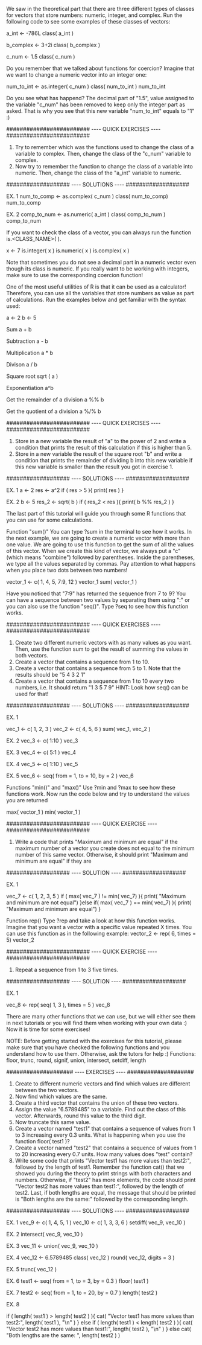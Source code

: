 We saw in the theoretical part that there are three 
different types of classes for vectors that store numbers:
numeric, integer, and complex.
Run the following code to see some examples of these classes of 
vectors:

a_int <- -786L
class( a_int )

b_complex <- 3+2i 
class( b_complex )

c_num <- 1.5
class( c_num )

Do you remember that we talked about functions for coercion? 
Imagine that we want to change a numeric vector into an
integer one:

num_to_int <- as.integer( c_num )
class( num_to_int )
num_to_int

Do you see what has happend? The decimal part of "1.5", value
assigned to the variable "c_num" has been removed to keep only
the integer part as asked. That is why you see that this 
new variable "num_to_int" equals to "1" :) 

#########################
---- QUICK EXERCISES ----
#########################

1. Try to remember which was the functions used to change the
   class of a variable to complex.
   Then, change the class of the "c_num" variable to complex.
2. Now try to remember the function to change the class of
   a variable into numeric.
   Then, change the class of the "a_int" variable to numeric.

###################
---- SOLUTIONS ----
###################

EX. 1
num_to_comp <- as.complex( c_num )
class( num_to_comp)
num_to_comp

EX. 2
comp_to_num <- as.numeric( a_int )
class( comp_to_num )
comp_to_num

If you want to check the class of a vector, you 
can always run the function is.<CLASS_NAME>( <VARIABLE> ).

x <- 7
is.integer( x )
is.numeric( x )
is.complex( x )

Note that sometimes you do not see a decimal part in a numeric 
vector even though its class is numeric. If you really want to
be working with integers, make sure to use the corresponding
coercion function!

One of the most useful utilities of R is that it can be used 
as a calculator! Therefore, you can use all the variables
that store numbers as value as part of calculations. 
Run the examples below and get familiar with the syntax 
used: 

a <- 2 
b <- 5 

Sum 
a + b 

Subtraction
a - b 

Multiplication
a * b

Divison
a / b

Square root
sqrt ( a )

Exponentiation
a^b

Get the remainder of a division
a %% b

Get the quotient of a division
a %/% b


#########################
---- QUICK EXERCISES ----
#########################

1. Store in a new variable the result of "a" to the power of 2
   and write a condition that prints the result of this
   calculation if this is higher than 5.
2. Store in a new variable the result of the square root "b" and
   write a condition that prints the remainder of dividing
   b into this new variable if this new variable is smaller than
   the result you got in exercise 1.

###################
---- SOLUTIONS ----
###################

EX. 1
a <- 2
res <- a^2 
if ( res > 5 ){
  print( res )
}

EX. 2
b <- 5
res_2 <- sqrt( b ) 
if ( res_2 < res ){
  print( b %% res_2 )
}


The last part of this tutorial will guide you through some 
R functions that you can use for some calculations. 

Function "sum()"
You can type ?sum in the terminal to see how it works.
In the next example, we are going to create a numeric vector with
more than one value. We are going to use this function to get
the sum of all the values of this vector. When we create this
kind of vector, we always put a "c" (which means "combine")
followed by parentheses.
Inside the parentheses, we type all the values separated by commas.
Pay attention to what happens when you place two dots between
two numbers!

vector_1 <- c( 1, 4, 5, 7:9, 12 )
vector_1
sum( vector_1 )

Have you noticed that "7:9" has returned the sequence from 7 to 9?
You can have a sequence between two values by separating them
using ":" or you can also use the function "seq()". 
Type ?seq to see how this function works.

#########################
---- QUICK EXERCISES ----
#########################

1. Create two different numeric vectors with as many values 
   as you want. Then, use the function sum to get 
   the result of summing the values in both vectors.
2. Create a vector that contains a sequence from 1 to 10.
3. Create a vector that contains a sequence from 5 to 1.
   Note that the results should be "5 4 3 2 1"
4. Create a vector that contains a sequence from 1 to 10
   every two numbers, i.e. It should return "1 3 5 7 9"
   HINT: Look how seq() can be used for that!

###################
---- SOLUTIONS ----
###################

EX. 1

vec_1 <- c( 1, 2, 3 )
vec_2 <- c( 4, 5, 6 )
sum( vec_1, vec_2 )

EX. 2
vec_3 <- c( 1:10 )
vec_3

EX. 3
vec_4 <- c( 5:1 )
vec_4 

EX. 4
vec_5 <- c( 1:10 )
vec_5 

EX. 5
vec_6 <- seq( from = 1, to = 10, by = 2 )
vec_6

Functions "min()" and "max()"
Use ?min and ?max to see how these functions work. 
Now run the code below and try to understand the values you are
returned

max( vector_1 )
min( vector_1 )

#########################
---- QUICK EXERCISE ----
#########################

1. Write a code that prints "Maximum and minimum are equal"
   if the maximum number of a vector you create does not equal to
   the minimum number of this same vector. Otherwise, it should
   print "Maximum and minimum are equal" if they are

###################
---- SOLUTION ----
###################

EX. 1

vec_7 <- c( 1, 2, 3, 5 )
if ( max( vec_7 ) != min( vec_7) ){
  print( "Maximum and minimum are not equal")
}else if( max( vec_7 ) == min( vec_7) ){
  print( "Maximum and minimum are equal")
}

Function rep()
Type ?rep and take a look at how this function works.
Imagine that you want a vector with a specific value
repeated X times. You can use this function as in the following
example:
vector_2 <- rep( 6, times = 5)
vector_2

#########################
---- QUICK EXERCISE ----
#########################

1. Repeat a sequence from 1 to 3 five times.

###################
---- SOLUTION ----
###################

EX. 1

vec_8 <- rep( seq( 1, 3 ), times = 5 )
vec_8 


There are many other functions that we can use, but we will either
see them in next tutorials or you will find them when working
with your own data :) 
Now it is time for some exercises!

NOTE: Before getting started with the exercises for this tutorial,
      please make sure that you have checked the following
      functions and you understand how to use them. Otherwise,
      ask the tutors for help :)
      Functions: floor, trunc, round, signif, union,
                 intersect, setdiff, length


####################
----  EXERCISES ----
####################

1. Create to different numeric vectors and find which values 
   are different between the two vectors.
2. Now find which values are the same.
3. Create a third vector that contains the union of 
   these two vectors.
4. Assign the value "6.5789485" to a variable. Find out the class
   of this vector. Afterwards, round this value to the third digit.
5. Now truncate this same value.
6. Create a vector named "test1" that contains a sequence of
   values from 1 to 3 increasing every 0.3 units.
   What is happening when you use the function floor( test1 )?
7. Create a vector named "test2" that contains a sequence of 
   values from 1 to 20 increasing every 0.7 units. 
   How many values does "test" contain?
8. Write some code that prints
   "Vector test1 has more values than test2:", followed by the length
   of test1. Remember the function cat() that we showed you
   during the theory to print strings with both characters and 
   numbers.
   Otherwise, if "test2" has more elements, the code should print
   "Vector test2 has more values than test1:", followed by the length
   of test2. Last, if both lengths are equal, the message that should be printed 
   is "Both lengths are the same:" followed by the corresponding
   length. 


###################
---- SOLUTIONS ----
###################

EX. 1
vec_9  <- c( 1, 4, 5, 1 )
vec_10 <- c( 1, 3, 3, 6 )
setdiff( vec_9, vec_10 )

EX. 2
intersect( vec_9, vec_10 )

EX. 3
vec_11 <- union( vec_9, vec_10 )

EX. 4
vec_12 <- 6.5789485
class( vec_12 )
round( vec_12, digits = 3 )

EX. 5
trunc( vec_12 )

EX. 6
test1 <- seq( from = 1, to = 3, by = 0.3 )
floor( test1 )

EX. 7
test2 <- seq( from = 1, to = 20, by = 0.7 )
length( test2 )

EX. 8

if ( length( test1 ) > length( test2 ) ){
  cat( "Vector test1 has more values than test2:", length( test1 ), "\n" ) 
} else if ( length( test1 ) < length( test2 ) ){
  cat( "Vector test2 has more values than test1:", length( test2 ), "\n" )
} else
  cat( "Both lengths are the same: ", length( test2 ) )

